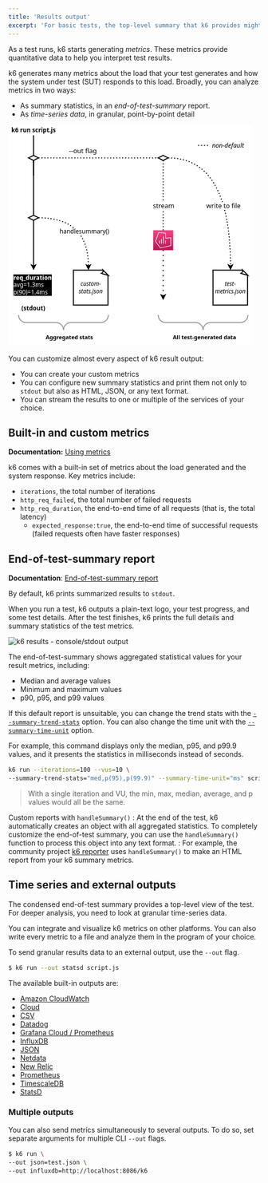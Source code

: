 ```yaml
---
title: 'Results output'
excerpt: 'For basic tests, the top-level summary that k6 provides might be enough. For detailed analysis, you can stream all data your test outputs to an external source.'
---
```


As a test runs, k6 starts generating _metrics_.
These metrics provide quantitative data to help you interpret test results.

k6 generates many metrics about the load that your test generates and how the system under test (SUT) responds to this load.
Broadly, you can analyze metrics in two ways:
- As summary statistics, in an _end-of-test-summary_ report.
- As _time-series data_, in granular, point-by-point detail

![A diagram of the two broad ways to handle results: aggregated and granular](./images/k6-results-diagram.png)

You can customize almost every aspect of k6 result output:
- You can create your custom metrics
- You can configure new summary statistics and print them not only to `stdout` but also as HTML, JSON, or any text format.
- You can stream the results to one or multiple of the services of your choice.

## Built-in and custom metrics

**Documentation:** [Using metrics](/using-k6/metrics)

k6 comes with a built-in set of metrics about the load generated and the system response.
Key metrics include:
- `iterations`, the total number of iterations
- `http_req_failed`, the total number of failed requests
- `http_req_duration`, the end-to-end time of all requests (that is, the total latency)
   - `expected_response:true`, the end-to-end time of successful requests (failed requests often have faster responses)

## End-of-test-summary report

**Documentation**: [End-of-test-summary report](results-visualization/end-of-test-summary/)

By default, k6 prints summarized results to `stdout`.

When you run a test, k6 outputs a plain-text logo, your test progress, and some test details.
After the test finishes, k6 prints the full details and summary statistics of the test metrics.

![k6 results - console/stdout output](./images/k6-results-stdout.png)

The end-of-test-summary shows aggregated statistical values for your result metrics, including:
- Median and average values
- Minimum and maximum values
- p90, p95, and p99 values

If this default report is unsuitable, you can change the trend stats with
the [`--summary-trend-stats`](https://k6.io/docs/using-k6/k6-options/reference#summary-trend-stats) option.
You can also change the time unit with 
the [`--summary-time-unit`](/using-k6/k6-options/reference#summary-time-unit) option.

For example, this command displays only the median, p95, and p99.9 values,
and it presents the statistics in milliseconds instead of seconds.

```sh
k6 run --iterations=100 --vus=10 \
--summary-trend-stats="med,p(95),p(99.9)" --summary-time-unit="ms" script.js
```

<Blockquote mod="note" title="">

With a single iteration and VU, the min, max, median, average, and p values would all be the same.

</Blockquote>

<DescriptionList>

Custom reports with `handleSummary()`
: At the end of the test, k6 automatically creates an object with all aggregated statistics.
To completely customize the end-of-test summary,
you can use the `handleSummary()` function to process this object into any text format.
: For example, the community project [k6 reporter](https://github.com/benc-uk/k6-reporter) uses `handleSummary()` to make an HTML report from your k6 summary metrics.

</DescriptionList>

## Time series and external outputs

The condensed end-of-test summary provides a top-level view of the test.
For deeper analysis, you need to look at granular time-series data.

You can integrate and visualize k6 metrics on other platforms.
You can also write every metric to a file and analyze them in the program of your choice.

To send granular results data to an external output, use the `--out` flag.


```sh
$ k6 run --out statsd script.js
```


The available built-in outputs are:

<Glossary>

- [Amazon CloudWatch](/results-visualization/amazon-cloudwatch)
- [Cloud](/results-visualization/cloud)
- [CSV](/results-visualization/csv)
- [Datadog](/results-visualization/datadog)
- [Grafana Cloud / Prometheus](/results-visualization/grafana-cloud)
- [InfluxDB](/results-visualization/influxdb-+-grafana)
- [JSON](/results-visualization/json)
- [Netdata](/results-visualization/netdata)
- [New Relic](/results-visualization/new-relic)
- [Prometheus](/results-visualization/prometheus)
- [TimescaleDB](/results-visualization/timescaledb)
- [StatsD](/results-visualization/statsd)

</Glossary>

### Multiple outputs

You can also send metrics simultaneously to several outputs.
To do so, set separate arguments for multiple CLI `--out` flags.


```bash
$ k6 run \
--out json=test.json \
--out influxdb=http://localhost:8086/k6
```

